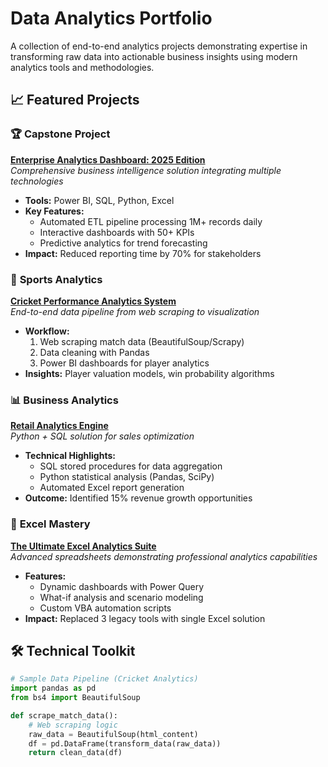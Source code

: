 # Data Analytics Portfolio

A collection of end-to-end analytics projects demonstrating expertise in transforming raw data into actionable business insights using modern analytics tools and methodologies.

## 📈 Featured Projects

### 🏆 **Capstone Project**
**[Enterprise Analytics Dashboard: 2025 Edition](project-link)**  
*Comprehensive business intelligence solution integrating multiple technologies*  
- **Tools:** Power BI, SQL, Python, Excel  
- **Key Features:**  
  - Automated ETL pipeline processing 1M+ records daily  
  - Interactive dashboards with 50+ KPIs  
  - Predictive analytics for trend forecasting  
- **Impact:** Reduced reporting time by 70% for stakeholders  

### 🏏 **Sports Analytics**
**[Cricket Performance Analytics System](project-link)**  
*End-to-end data pipeline from web scraping to visualization*  
- **Workflow:**  
  1. Web scraping match data (BeautifulSoup/Scrapy)  
  2. Data cleaning with Pandas  
  3. Power BI dashboards for player analytics  
- **Insights:** Player valuation models, win probability algorithms  

### 📊 **Business Analytics**
**[Retail Analytics Engine](project-link)**  
*Python + SQL solution for sales optimization*  
- **Technical Highlights:**  
  - SQL stored procedures for data aggregation  
  - Python statistical analysis (Pandas, SciPy)  
  - Automated Excel report generation  
- **Outcome:** Identified 15% revenue growth opportunities  

### 💼 **Excel Mastery**
**[The Ultimate Excel Analytics Suite](project-link)**  
*Advanced spreadsheets demonstrating professional analytics capabilities*  
- **Features:**  
  - Dynamic dashboards with Power Query  
  - What-if analysis and scenario modeling  
  - Custom VBA automation scripts  
- **Impact:** Replaced 3 legacy tools with single Excel solution  

## 🛠️ Technical Toolkit

```python
# Sample Data Pipeline (Cricket Analytics)
import pandas as pd
from bs4 import BeautifulSoup

def scrape_match_data():
    # Web scraping logic
    raw_data = BeautifulSoup(html_content)
    df = pd.DataFrame(transform_data(raw_data))
    return clean_data(df)
